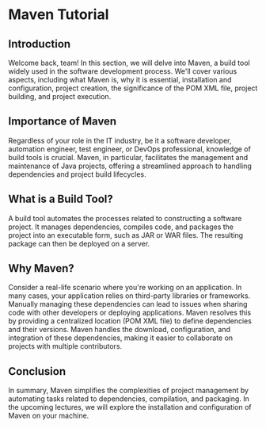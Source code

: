 # Maven Tutorial

## Introduction
Welcome back, team! In this section, we will delve into Maven, a build tool widely used in the software development process. We'll cover various aspects, including what Maven is, why it is essential, installation and configuration, project creation, the significance of the POM XML file, project building, and project execution.

## Importance of Maven
Regardless of your role in the IT industry, be it a software developer, automation engineer, test engineer, or DevOps professional, knowledge of build tools is crucial. Maven, in particular, facilitates the management and maintenance of Java projects, offering a streamlined approach to handling dependencies and project build lifecycles.

## What is a Build Tool?
A build tool automates the processes related to constructing a software project. It manages dependencies, compiles code, and packages the project into an executable form, such as JAR or WAR files. The resulting package can then be deployed on a server.

## Why Maven?
Consider a real-life scenario where you're working on an application. In many cases, your application relies on third-party libraries or frameworks. Manually managing these dependencies can lead to issues when sharing code with other developers or deploying applications. Maven resolves this by providing a centralized location (POM XML file) to define dependencies and their versions. Maven handles the download, configuration, and integration of these dependencies, making it easier to collaborate on projects with multiple contributors.

## Conclusion
In summary, Maven simplifies the complexities of project management by automating tasks related to dependencies, compilation, and packaging. In the upcoming lectures, we will explore the installation and configuration of Maven on your machine.


